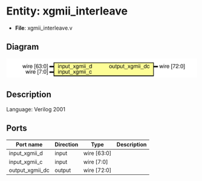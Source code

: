 # Entity: xgmii_interleave

- **File**: xgmii_interleave.v
## Diagram

![Diagram](xgmii_interleave.svg "Diagram")
## Description

Language: Verilog 2001
 
## Ports

| Port name       | Direction | Type        | Description |
| --------------- | --------- | ----------- | ----------- |
| input_xgmii_d   | input     | wire [63:0] |             |
| input_xgmii_c   | input     | wire [7:0]  |             |
| output_xgmii_dc | output    | wire [72:0] |             |
